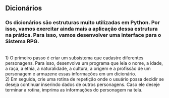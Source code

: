 ## Dicionários

### Os dicionários são estruturas muito utilizadas em Python. Por isso, vamos exercitar ainda mais a aplicação dessa estrutura na prática. Para isso, vamos desenvolver uma interface para o Sistema RPG.

<br>
1) O primeiro passo é criar um subsistema que cadastre diferentes personagens. Para isso, desenvolva um programa que leia o nome, a idade, a raça, a etnia, a naturalidade, a cultura, a origem e a profissão de um personagem e armazene essas informações em um dicionário.

<br>
2) Em seguida, crie uma rotina de repetição onde o usuário possa decidir se deseja continuar inserindo dados de outros personagens. Caso ele deseje terminar a rotina, imprima as informações do personagem na tela.